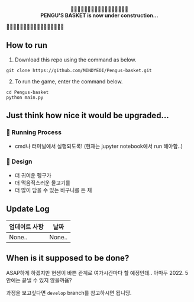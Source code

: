 <p align="center"> 🚧🚧🚧🚧🚧🚧🚧🚧🚧🚧🚧🚧🚧🚧🚧🚧🚧<br>
<strong>PENGU'S BASKET is now under construction... </strong><br>

🚧🚧🚧🚧🚧🚧🚧🚧🚧🚧🚧🚧🚧🚧🚧🚧🚧 <br>

  </p>

## How to run

1. Download this repo using the command as below.

```
git clone https://github.com/MINDYEOI/Pengus-basket.git
```

2. To run the game, enter the command below.

```
cd Pengus-basket
python main.py
```

## Just think how nice it would be upgraded...

### 🛁 Running Process

- cmd나 터미널에서 실행되도록! (현재는 jupyter notebook에서 run 해야함..)

### 🐧 Design

- 더 귀여운 펭구가
- 더 먹음직스러운 물고기를
- 더 많이 담을 수 있는 바구니를 든 채

## Update Log

| 업데이트 사항 | 날짜   |
| ------------- | ------ |
| None..        | None.. |

## When is it supposed to be done?

ASAP하게 하겠지만 현생이 바쁜 관계로 여가시간마다 할 예정인데.. 아마두 2022. 5 안에는 끝낼 수 있지 않을까욥?

과정을 보고싶다면 `develop` branch를 참고하시면 됩니당.

